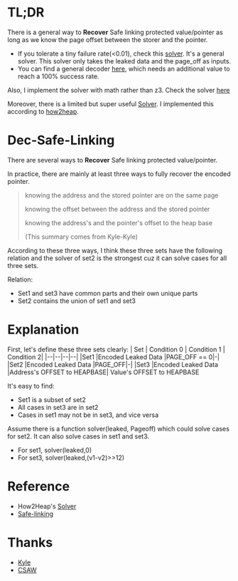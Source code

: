 # TL;DR

There is a general way to **Recover** Safe linking protected value/pointer as long as we know the page offset between the storer and the pointer.


- If you tolerate a tiny failure rate(<0.01), check this [solver][6]. It's a general solver. This solver only takes the leaked data and the page_off as inputs.
- You can find a general decoder [here][3], which needs an additional value to reach a 100% success rate.



Also, I implement the solver with math rather than z3. Check the solver [here][4]

Moreover, there is a limited but super useful [Solver][2]. I implemented this according to [how2heap][1].

# Dec-Safe-Linking

There are several ways to **Recover** Safe linking protected value/pointer.


In practice, there are mainly at least three ways to fully recover the encoded pointer.

> knowing the address and the stored pointer are on the same page
> 
> knowing the offset between the address and the stored pointer
> 
> knowing the address's and the pointer's offset to the heap base
> 
> (This summary comes from Kyle-Kyle)

According to these three ways, I think
these three sets have the following relation and the solver of set2 is the strongest cuz it can solve cases for all three sets.

Relation:
- Set1 and set3 have common parts and their own unique parts
- Set2 contains the union of set1 and set3


# Explanation

First, let's define these three sets clearly:
| Set | Condition 0 | Condition 1 | Condition 2|
|--|--|--|--|
|Set1 |Encoded Leaked Data  |PAGE_OFF == 0|-|
|Set2 |Encoded Leaked Data  |PAGE_OFF|-|
|Set3 |Encoded Leaked Data  |Address's OFFSET to HEAPBASE| Value's OFFSET to HEAPBASE


It's easy to find:

- Set1 is a subset of set2
- All cases in set3 are in set2
- Cases in set1 may not be in set3, and vice versa


Assume there is a function solver(leaked, Pageoff) which could solve cases for set2. It can also solve cases in set1 and set3.

- For set1, solver(leaked,0)
- For set3, solver(leaked,(v1-v2)>>12)


# Reference

- How2Heap's [Solver][1]
- [Safe-linking][5]

# Thanks

- [Kyle][7]
- [CSAW][8]

[1]: https://github.com/shellphish/how2heap/blob/master/glibc_2.35/decrypt_safe_linking.c
[2]: ./dec_safe_linking.py
[3]: ./z3_general_decoder.py
[4]: ./ugly_general_decoder.py
[5]: https://research.checkpoint.com/2020/safe-linking-eliminating-a-20-year-old-malloc-exploit-primitive/
[6]: ./0racle/
[7]: https://github.com/Kyle-Kyle
[8]: https://www.csaw.io/